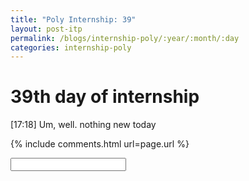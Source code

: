 ```yaml
---
title: "Poly Internship: 39"
layout: post-itp
permalink: /blogs/internship-poly/:year/:month/:day
categories: internship-poly
---
```

# 39th day of internship

<span class="timestamp">[17:18]</span> Um, well. nothing new today 


{% include comments.html url=page.url %}

<input id="password-input" type="password" class="text-secret" onkeyup="unlock()">

<span class="disable-selection" id="truth" style="display:block;"></span>